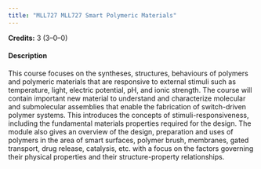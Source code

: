 ```yaml
---
title: "MLL727 MLL727 Smart Polymeric Materials"
---
```

**Credits:** 3 (3–0–0)

#### Description
This course focuses on the syntheses, structures, behaviours of polymers and polymeric materials that are responsive to external stimuli such as temperature, light, electric potential, pH, and ionic strength. The course will contain important new material to understand and characterize molecular and submolecular assemblies that enable the fabrication of switch-driven polymer systems. This introduces the concepts of stimuli-responsiveness, including the fundamental materials properties required for the design. The module also gives an overview of the design, preparation and uses of polymers in the area of smart surfaces, polymer brush, membranes, gated transport, drug release, catalysis, etc. with a focus on the factors governing their physical properties and their structure-property relationships.